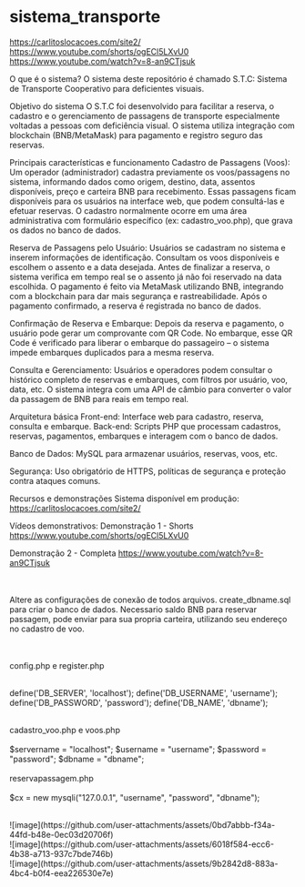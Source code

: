 # sistema_transporte
https://carlitoslocacoes.com/site2/ <br>
https://www.youtube.com/shorts/ogECl5LXvU0 <br>
https://www.youtube.com/watch?v=8-an9CTjsuk <br>

O que é o sistema?
O sistema deste repositório é chamado S.T.C: Sistema de Transporte Cooperativo para deficientes visuais.

Objetivo do sistema
O S.T.C foi desenvolvido para facilitar a reserva, o cadastro e o gerenciamento de passagens de transporte especialmente voltadas a pessoas com deficiência visual. O sistema utiliza integração com blockchain (BNB/MetaMask) para pagamento e registro seguro das reservas.



Principais características e funcionamento
Cadastro de Passagens (Voos):
Um operador (administrador) cadastra previamente os voos/passagens no sistema, informando dados como origem, destino, data, assentos disponíveis, preço e carteira BNB para recebimento.
Essas passagens ficam disponíveis para os usuários na interface web, que podem consultá-las e efetuar reservas.
O cadastro normalmente ocorre em uma área administrativa com formulário específico (ex: cadastro_voo.php), que grava os dados no banco de dados.



Reserva de Passagens pelo Usuário:
Usuários se cadastram no sistema e inserem informações de identificação.
Consultam os voos disponíveis e escolhem o assento e a data desejada.
Antes de finalizar a reserva, o sistema verifica em tempo real se o assento já não foi reservado na data escolhida.
O pagamento é feito via MetaMask utilizando BNB, integrando com a blockchain para dar mais segurança e rastreabilidade.
Após o pagamento confirmado, a reserva é registrada no banco de dados.



Confirmação de Reserva e Embarque:
Depois da reserva e pagamento, o usuário pode gerar um comprovante com QR Code.
No embarque, esse QR Code é verificado para liberar o embarque do passageiro – o sistema impede embarques duplicados para a mesma reserva.



Consulta e Gerenciamento:
Usuários e operadores podem consultar o histórico completo de reservas e embarques, com filtros por usuário, voo, data, etc.
O sistema integra com uma API de câmbio para converter o valor da passagem de BNB para reais em tempo real.



Arquitetura básica
Front-end: Interface web para cadastro, reserva, consulta e embarque.
Back-end: Scripts PHP que processam cadastros, reservas, pagamentos, embarques e interagem com o banco de dados.



Banco de Dados: MySQL para armazenar usuários, reservas, voos, etc.

Segurança: Uso obrigatório de HTTPS, políticas de segurança e proteção contra ataques comuns.



Recursos e demonstrações
Sistema disponível em produção: https://carlitoslocacoes.com/site2/

Vídeos demonstrativos:
Demonstração 1 - Shorts
https://www.youtube.com/shorts/ogECl5LXvU0

Demonstração 2 - Completa
https://www.youtube.com/watch?v=8-an9CTjsuk

<br><br>
Altere as configurações de conexão de todos arquivos. create_dbname.sql para criar o banco de dados.
Necessario saldo BNB para reservar passagem, pode enviar para sua propria carteira, utilizando seu endereço no cadastro de voo.

<br><br>config.php e register.php

<br>
define('DB_SERVER', 'localhost');
define('DB_USERNAME', 'username');
define('DB_PASSWORD', 'password');
define('DB_NAME', 'dbname');
<br><br>

cadastro_voo.php e voos.php
<br><br>
$servername = "localhost";
$username = "username";
$password = "password";
$dbname = "dbname";
<br><br>
reservapassagem.php
<br><br>
$cx = new mysqli("127.0.0.1", "username", "password", "dbname");


<br>
![image](https://github.com/user-attachments/assets/0bd7abbb-f34a-44fd-b48e-0ec03d20706f)
<br>
![image](https://github.com/user-attachments/assets/6018f584-ecc6-4b38-a713-937c7bde746b)
<br>
![image](https://github.com/user-attachments/assets/9b2842d8-883a-4bc4-b0f4-eea226530e7e)

